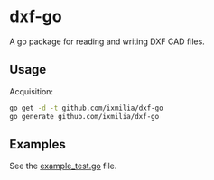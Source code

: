 dxf-go
======

A go package for reading and writing DXF CAD files.

## Usage

Acquisition:

``` bash
go get -d -t github.com/ixmilia/dxf-go
go generate github.com/ixmilia/dxf-go
```

## Examples

See the [example_test.go](example_test.go) file.
